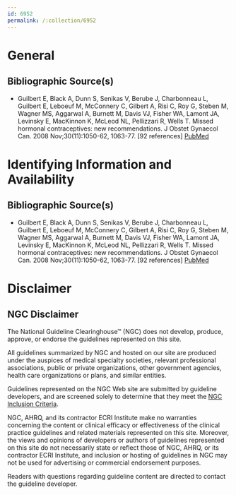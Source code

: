 ```yaml
---
id: 6952
permalink: /:collection/6952
---
```


# General

## Bibliographic Source(s)

- Guilbert E, Black A, Dunn S, Senikas V, Berube J, Charbonneau L, Guilbert E, Leboeuf M, McConnery C, Gilbert A, Risi C, Roy G, Steben M, Wagner MS, Aggarwal A, Burnett M, Davis VJ, Fisher WA, Lamont JA, Levinsky E, MacKinnon K, McLeod NL, Pellizzari R, Wells T. Missed hormonal contraceptives: new recommendations. J Obstet Gynaecol Can. 2008 Nov;30(11):1050-62, 1063-77. [92 references] [ PubMed ](http://www.ncbi.nlm.nih.gov/entrez/query.fcgi?cmd=Retrieve&db=pubmed&dopt=Abstract&list_uids=19126288)

# Identifying Information and Availability

## Bibliographic Source(s)

- Guilbert E, Black A, Dunn S, Senikas V, Berube J, Charbonneau L, Guilbert E, Leboeuf M, McConnery C, Gilbert A, Risi C, Roy G, Steben M, Wagner MS, Aggarwal A, Burnett M, Davis VJ, Fisher WA, Lamont JA, Levinsky E, MacKinnon K, McLeod NL, Pellizzari R, Wells T. Missed hormonal contraceptives: new recommendations. J Obstet Gynaecol Can. 2008 Nov;30(11):1050-62, 1063-77. [92 references] [ PubMed ](http://www.ncbi.nlm.nih.gov/entrez/query.fcgi?cmd=Retrieve&db=pubmed&dopt=Abstract&list_uids=19126288)

# Disclaimer

## NGC Disclaimer

The National Guideline Clearinghouse™ (NGC) does not develop, produce, approve, or endorse the guidelines represented on this site.

All guidelines summarized by NGC and hosted on our site are produced under the auspices of medical specialty societies, relevant professional associations, public or private organizations, other government agencies, health care organizations or plans, and similar entities.

Guidelines represented on the NGC Web site are submitted by guideline developers, and are screened solely to determine that they meet the [NGC Inclusion Criteria](/help-and-about/summaries/inclusion-criteria).

NGC, AHRQ, and its contractor ECRI Institute make no warranties concerning the content or clinical efficacy or effectiveness of the clinical practice guidelines and related materials represented on this site. Moreover, the views and opinions of developers or authors of guidelines represented on this site do not necessarily state or reflect those of NGC, AHRQ, or its contractor ECRI Institute, and inclusion or hosting of guidelines in NGC may not be used for advertising or commercial endorsement purposes.

Readers with questions regarding guideline content are directed to contact the guideline developer.

